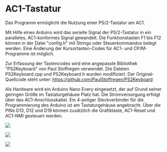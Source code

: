 # AC1-Tastatur
Das Programm ermöglicht die Nutzung einer PS/2-Tastatur am AC1.

Mit Hilfe eines Arduino wird das serielle Signal der PS/2-Tastatur in ein paralleles, AC1-konformes Signal gewandelt.
Die Funktionstasten F1 bis F12 können in der Datei "config.h" mit Strings oder Steuerkommandos belegt werden.
Eine Änderung der Kursortasten-Codes für AC1- und CP/M-Programme ist möglich.

Zur Erfassung der Tastencodes wird eine angepasste Bibliothek "PS2Keyboard" von Paul Stoffregen verwendet.
Die Dateien PS2Keyboard.cpp und PS2Keyboard.h wurden modifiziert.
Der Original-Quellcode steht unter: https://github.com/PaulStoffregen/PS2Keyboard

Als Hardware wird ein Arduino Nano Every eingesetzt, der auf Grund seiner geringen Größe im Tastaturgehäuse Platz hat. 
Die Stromversorgung erfolgt über das AC1-Anschlusskabel.
Ein 4-poliger Steckverbinder für die Programmierung des Arduino ist am Tastaturgehäuse angebracht.
Über die PINs D13, D12 und D19 können zusätzlich die Grafiktaste, AC1-Reset und AC1-NMI gesteuert werden.

![](https://www.ftonn.de/GIT-Projekte/AC1-Tastatur/PS2-Tastatur_mit_Text.jpg)

![](https://www.ftonn.de/GIT-Projekte/AC1-Tastatur/Arduino_Nano_mit_Text.jpg)

![](https://www.ftonn.de/GIT-Projekte/AC1-Tastatur/Arduino-Schaltbild.gif)
